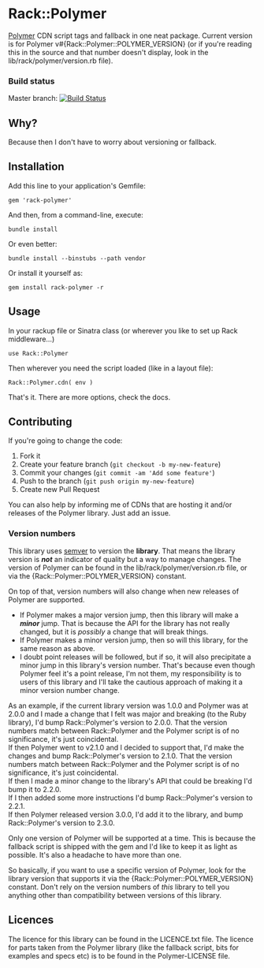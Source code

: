 # Rack::Polymer #

[Polymer](http://www.polymer-project.org/) CDN script tags and fallback in one neat package. Current version is for Polymer v#{Rack::Polymer::POLYMER_VERSION} (or if you're reading this in the source and that number doesn't display, look in the lib/rack/polymer/version.rb file).

### Build status ###

Master branch:
[![Build Status](https://travis-ci.org/yb66/rack-polymer.png?branch=master)](https://travis-ci.org/yb66/rack-polymer)


## Why? ##

Because then I don't have to worry about versioning or fallback.

## Installation ##

Add this line to your application's Gemfile:

    gem 'rack-polymer'

And then, from a command-line, execute:

    bundle install

Or even better:

    bundle install --binstubs --path vendor

Or install it yourself as:

    gem install rack-polymer -r

## Usage ##

In your rackup file or Sinatra class (or wherever you like to set up Rack middleware…)

    use Rack::Polymer

Then wherever you need the script loaded (like in a layout file):

    Rack::Polymer.cdn( env )

That's it. There are more options, check the docs.

## Contributing

If you're going to change the code:

1. Fork it
2. Create your feature branch (`git checkout -b my-new-feature`)
3. Commit your changes (`git commit -am 'Add some feature'`)
4. Push to the branch (`git push origin my-new-feature`)
5. Create new Pull Request

You can also help by informing me of CDNs that are hosting it and/or releases of the Polymer library. Just add an issue.


### Version numbers ###

This library uses [semver](http://semver.org/) to version the **library**. That means the library version is ***not*** an indicator of quality but a way to manage changes. The version of Polymer can be found in the lib/rack/polymer/version.rb file, or via the {Rack::Polymer::POLYMER_VERSION} constant.

On top of that, version numbers will also change when new releases of Polymer are supported.

* If Polymer makes a major version jump, then this library will make a ***minor*** jump. That is because the API for the library has not really changed, but it is *possibly* a change that will break things.
* If Polymer makes a minor version jump, then so will this library, for the same reason as above.
* I doubt point releases will be followed, but if so, it will also precipitate a minor jump in this library's version number. That's because even though Polymer feel it's a point release, I'm not them, my responsibility is to users of this library and I'll take the cautious approach of making it a minor version number change.

As an example, if the current library version was 1.0.0 and Polymer was at 2.0.0 and I made a change that I felt was major and breaking (to the Ruby library), I'd bump Rack::Polymer's version to 2.0.0. That the version numbers match between Rack::Polymer and the Polymer script is of no significance, it's just coincidental.  
If then Polymer went to v2.1.0 and I decided to support that, I'd make the changes and bump Rack::Polymer's version to 2.1.0. That the version numbers match between Rack::Polymer and the Polymer script is of no significance, it's just coincidental.  
If then I made a minor change to the library's API that could be breaking I'd bump it to 2.2.0.  
If I then added some more instructions I'd bump Rack::Polymer's version to 2.2.1.  
If then Polymer released version 3.0.0, I'd add it to the library, and bump Rack::Polymer's version to 2.3.0.

Only one version of Polymer will be supported at a time. This is because the fallback script is shipped with the gem and I'd like to keep it as light as possible. It's also a headache to have more than one.

So basically, if you want to use a specific version of Polymer, look for the library version that supports it via the {Rack::Polymer::POLYMER_VERSION} constant. Don't rely on the version numbers of *this* library to tell you anything other than compatibility between versions of this library.


## Licences ##

The licence for this library can be found in the LICENCE.txt file. The licence for parts taken from the Polymer library (like the fallback script, bits for examples and specs etc) is to be found in the Polymer-LICENSE file.
